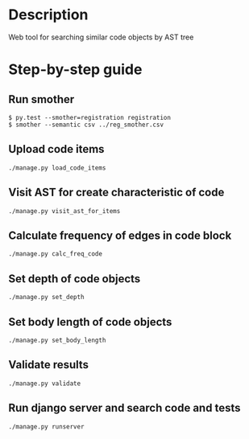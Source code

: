 # Description

Web tool for searching similar code objects by AST tree

# Step-by-step guide

## Run smother

```
$ py.test --smother=registration registration
$ smother --semantic csv ../reg_smother.csv
```

## Upload code items

```
./manage.py load_code_items
```

## Visit AST for create characteristic of code

```
./manage.py visit_ast_for_items
```

## Calculate frequency of edges in code block

```
./manage.py calc_freq_code
```

## Set depth of code objects

```
./manage.py set_depth
```

## Set body length of code objects

```
./manage.py set_body_length
```

## Validate results

```
./manage.py validate
```

## Run django server and search code and tests

```
./manage.py runserver
```